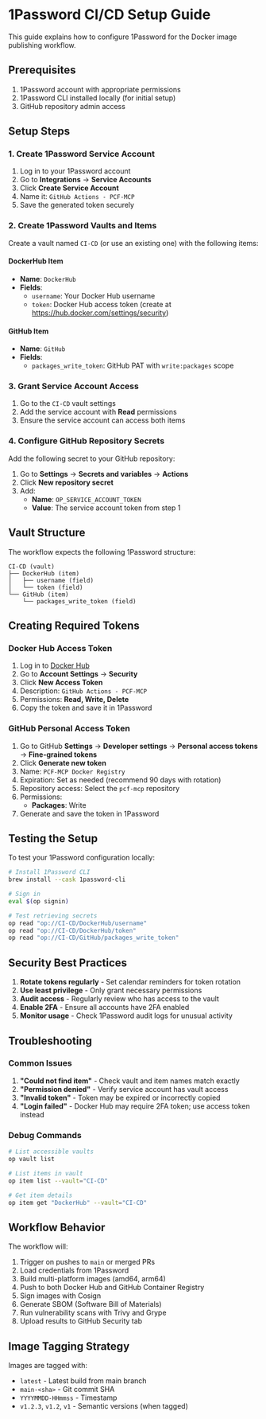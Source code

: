 # 1Password CI/CD Setup Guide

This guide explains how to configure 1Password for the Docker image publishing workflow.

## Prerequisites

1. 1Password account with appropriate permissions
2. 1Password CLI installed locally (for initial setup)
3. GitHub repository admin access

## Setup Steps

### 1. Create 1Password Service Account

1. Log in to your 1Password account
2. Go to **Integrations** → **Service Accounts**
3. Click **Create Service Account**
4. Name it: `GitHub Actions - PCF-MCP`
5. Save the generated token securely

### 2. Create 1Password Vaults and Items

Create a vault named `CI-CD` (or use an existing one) with the following items:

#### DockerHub Item
- **Name**: `DockerHub`
- **Fields**:
  - `username`: Your Docker Hub username
  - `token`: Docker Hub access token (create at https://hub.docker.com/settings/security)

#### GitHub Item
- **Name**: `GitHub`
- **Fields**:
  - `packages_write_token`: GitHub PAT with `write:packages` scope

### 3. Grant Service Account Access

1. Go to the `CI-CD` vault settings
2. Add the service account with **Read** permissions
3. Ensure the service account can access both items

### 4. Configure GitHub Repository Secrets

Add the following secret to your GitHub repository:

1. Go to **Settings** → **Secrets and variables** → **Actions**
2. Click **New repository secret**
3. Add:
   - **Name**: `OP_SERVICE_ACCOUNT_TOKEN`
   - **Value**: The service account token from step 1

## Vault Structure

The workflow expects the following 1Password structure:

```
CI-CD (vault)
├── DockerHub (item)
│   ├── username (field)
│   └── token (field)
└── GitHub (item)
    └── packages_write_token (field)
```

## Creating Required Tokens

### Docker Hub Access Token

1. Log in to [Docker Hub](https://hub.docker.com)
2. Go to **Account Settings** → **Security**
3. Click **New Access Token**
4. Description: `GitHub Actions - PCF-MCP`
5. Permissions: **Read, Write, Delete**
6. Copy the token and save it in 1Password

### GitHub Personal Access Token

1. Go to GitHub **Settings** → **Developer settings** → **Personal access tokens** → **Fine-grained tokens**
2. Click **Generate new token**
3. Name: `PCF-MCP Docker Registry`
4. Expiration: Set as needed (recommend 90 days with rotation)
5. Repository access: Select the `pcf-mcp` repository
6. Permissions:
   - **Packages**: Write
7. Generate and save the token in 1Password

## Testing the Setup

To test your 1Password configuration locally:

```bash
# Install 1Password CLI
brew install --cask 1password-cli

# Sign in
eval $(op signin)

# Test retrieving secrets
op read "op://CI-CD/DockerHub/username"
op read "op://CI-CD/DockerHub/token"
op read "op://CI-CD/GitHub/packages_write_token"
```

## Security Best Practices

1. **Rotate tokens regularly** - Set calendar reminders for token rotation
2. **Use least privilege** - Only grant necessary permissions
3. **Audit access** - Regularly review who has access to the vault
4. **Enable 2FA** - Ensure all accounts have 2FA enabled
5. **Monitor usage** - Check 1Password audit logs for unusual activity

## Troubleshooting

### Common Issues

1. **"Could not find item"** - Check vault and item names match exactly
2. **"Permission denied"** - Verify service account has vault access
3. **"Invalid token"** - Token may be expired or incorrectly copied
4. **"Login failed"** - Docker Hub may require 2FA token; use access token instead

### Debug Commands

```bash
# List accessible vaults
op vault list

# List items in vault
op item list --vault="CI-CD"

# Get item details
op item get "DockerHub" --vault="CI-CD"
```

## Workflow Behavior

The workflow will:
1. Trigger on pushes to `main` or merged PRs
2. Load credentials from 1Password
3. Build multi-platform images (amd64, arm64)
4. Push to both Docker Hub and GitHub Container Registry
5. Sign images with Cosign
6. Generate SBOM (Software Bill of Materials)
7. Run vulnerability scans with Trivy and Grype
8. Upload results to GitHub Security tab

## Image Tagging Strategy

Images are tagged with:
- `latest` - Latest build from main branch
- `main-<sha>` - Git commit SHA
- `YYYYMMDD-HHmmss` - Timestamp
- `v1.2.3`, `v1.2`, `v1` - Semantic versions (when tagged)